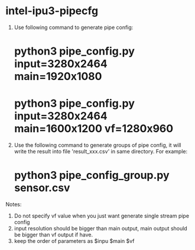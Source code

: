 # intel-ipu3-pipecfg

1. Use following command to generate pipe config:
    # python3 pipe_config.py input=3280x2464 main=1920x1080
    # python3 pipe_config.py input=3280x2464 main=1600x1200 vf=1280x960

2. Use the following command to generate groups of pipe config, it will write
   the result into file 'result_xxx.csv' in same directory.
   For example:
   # python3 pipe_config_group.py sensor.csv

Notes:
1. Do not specify vf value when you just want generate single stream
   pipe config
2. input resolution should be bigger than main output, main output should be
   bigger than vf output if have.
3. keep the order of parameters as $inpu $main $vf
